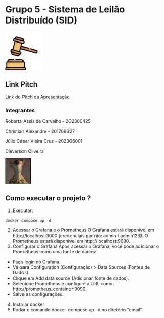 # Grupo 5 - Sistema de Leilão Distribuído (SID)


<img src="assets/leilao.jpg" width="120" height="120" alt="Logo SID">

## Link Pitch

[Link do Pitch da Apresentação](https://docs.google.com/presentation/d/1eK21P_mmpFl_WHYtD-Mm9hy7vjfw-AyXXOsiqwvpQU8/edit#slide=id.g3045f246402_0_7)

### Integrantes

Roberta Assis de Carvalho - 202300425

Christian Alexandre - 201709627

Júlio César Vieira Cruz - 202306001

Cleverson Oliveira


<img src="assets/sid.jpg" width="80" height="80" alt="Logo SID">


## Como executar o projeto ?

1. Executar:
```
docker-compose up -d
```

2. Acessar o Grafana e o Prometheus
   O Grafana estará disponível em http://localhost:3000 (credenciais padrão: admin / admin123).
   O Prometheus estará disponível em http://localhost:9090.
3. Configurar o Grafana
   Após acessar o Grafana, você pode adicionar o Prometheus como uma fonte de dados:

- Faça login no Grafana.
- Vá para Configuration (Configuração) > Data Sources (Fontes de Dados).
- Clique em Add data source (Adicionar fonte de dados).
- Selecione Prometheus e configure a URL como http://prometheus_container:9090.
- Salve as configurações.

4. Instalar docker
5. Rodar o comando docker-compose up -d no diretório "email".